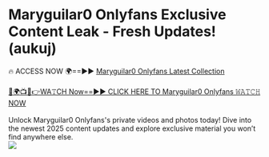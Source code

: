 # Maryguilar0 Onlyfans Exclusive Content Leak - Fresh Updates! (aukuj)

🔥 ACCESS NOW 🌍==►► <a href="https://tinyurl.com/kvy9nzfs" rel="nofollow">Maryguilar0 Onlyfans Latest Collection</a>
<br><br>
[🔴🌍📺📱👉WA𝚃CH Now==►► CLICK HERE TO Maryguilar0 Onlyfans 𝚆𝙰𝚃𝙲𝙷 NOW](https://tinyurl.com/kvy9nzfs)
<br><br>
Unlock Maryguilar0 Onlyfans's private videos and photos today! Dive into the newest 2025 content updates and explore exclusive material you won’t find anywhere else.
<br>
<a href="https://tinyurl.com/kvy9nzfs" rel="nofollow" data-target="animated-image.originalLink"><img src="https://camo.githubusercontent.com/8a4f000d20f83aca3bf7ec5f350d767afa0574a8a352519fd8cfa583a6f93a33/68747470733a2f2f692e696d6775722e636f6d2f644a486b345a712e676966" data-canonical-src="https://i.imgur.com/dJHk4Zq.gif" style="max-width: 100%; display: inline-block;" data-target="animated-image.originalImage"></a>
<br>
